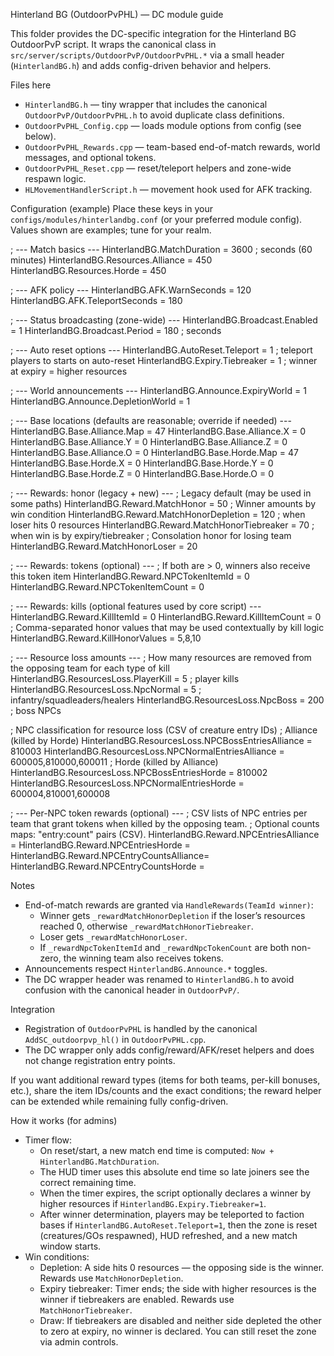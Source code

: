 Hinterland BG (OutdoorPvPHL) — DC module guide

This folder provides the DC-specific integration for the Hinterland BG OutdoorPvP script. It wraps the canonical class in `src/server/scripts/OutdoorPvP/OutdoorPvPHL.*` via a small header (`HinterlandBG.h`) and adds config-driven behavior and helpers.

Files here
- `HinterlandBG.h` — tiny wrapper that includes the canonical `OutdoorPvP/OutdoorPvPHL.h` to avoid duplicate class definitions.
- `OutdoorPvPHL_Config.cpp` — loads module options from config (see below).
- `OutdoorPvPHL_Rewards.cpp` — team-based end-of-match rewards, world messages, and optional tokens.
- `OutdoorPvPHL_Reset.cpp` — reset/teleport helpers and zone-wide respawn logic.
- `HLMovementHandlerScript.h` — movement hook used for AFK tracking.

Configuration (example)
Place these keys in your `configs/modules/hinterlandbg.conf` (or your preferred module config). Values shown are examples; tune for your realm.

; --- Match basics ---
HinterlandBG.MatchDuration            = 3600    ; seconds (60 minutes)
HinterlandBG.Resources.Alliance       = 450
HinterlandBG.Resources.Horde          = 450

; --- AFK policy ---
HinterlandBG.AFK.WarnSeconds          = 120
HinterlandBG.AFK.TeleportSeconds      = 180

; --- Status broadcasting (zone-wide) ---
HinterlandBG.Broadcast.Enabled        = 1
HinterlandBG.Broadcast.Period         = 180     ; seconds

; --- Auto reset options ---
HinterlandBG.AutoReset.Teleport       = 1       ; teleport players to starts on auto-reset
HinterlandBG.Expiry.Tiebreaker        = 1       ; winner at expiry = higher resources

; --- World announcements ---
HinterlandBG.Announce.ExpiryWorld     = 1
HinterlandBG.Announce.DepletionWorld  = 1

; --- Base locations (defaults are reasonable; override if needed) ---
HinterlandBG.Base.Alliance.Map        = 47
HinterlandBG.Base.Alliance.X          = 0
HinterlandBG.Base.Alliance.Y          = 0
HinterlandBG.Base.Alliance.Z          = 0
HinterlandBG.Base.Alliance.O          = 0
HinterlandBG.Base.Horde.Map           = 47
HinterlandBG.Base.Horde.X             = 0
HinterlandBG.Base.Horde.Y             = 0
HinterlandBG.Base.Horde.Z             = 0
HinterlandBG.Base.Horde.O             = 0

; --- Rewards: honor (legacy + new) ---
; Legacy default (may be used in some paths)
HinterlandBG.Reward.MatchHonor            = 50
; Winner amounts by win condition
HinterlandBG.Reward.MatchHonorDepletion   = 120    ; when loser hits 0 resources
HinterlandBG.Reward.MatchHonorTiebreaker  = 70     ; when win is by expiry/tiebreaker
; Consolation honor for losing team
HinterlandBG.Reward.MatchHonorLoser       = 20

; --- Rewards: tokens (optional) ---
; If both are > 0, winners also receive this token item
HinterlandBG.Reward.NPCTokenItemId        = 0
HinterlandBG.Reward.NPCTokenItemCount     = 0

; --- Rewards: kills (optional features used by core script) ---
HinterlandBG.Reward.KillItemId            = 0
HinterlandBG.Reward.KillItemCount         = 0
; Comma-separated honor values that may be used contextually by kill logic
HinterlandBG.Reward.KillHonorValues       = 5,8,10

; --- Resource loss amounts ---
; How many resources are removed from the opposing team for each type of kill
HinterlandBG.ResourcesLoss.PlayerKill     = 5       ; player kills
HinterlandBG.ResourcesLoss.NpcNormal      = 5       ; infantry/squadleaders/healers
HinterlandBG.ResourcesLoss.NpcBoss        = 200     ; boss NPCs

; NPC classification for resource loss (CSV of creature entry IDs)
; Alliance (killed by Horde)
HinterlandBG.ResourcesLoss.NPCBossEntriesAlliance   = 810003
HinterlandBG.ResourcesLoss.NPCNormalEntriesAlliance = 600005,810000,600011
; Horde (killed by Alliance)
HinterlandBG.ResourcesLoss.NPCBossEntriesHorde      = 810002
HinterlandBG.ResourcesLoss.NPCNormalEntriesHorde    = 600004,810001,600008

; --- Per-NPC token rewards (optional) ---
; CSV lists of NPC entries per team that grant tokens when killed by the opposing team.
; Optional counts maps: "entry:count" pairs (CSV).
HinterlandBG.Reward.NPCEntriesAlliance    =
HinterlandBG.Reward.NPCEntriesHorde       =
HinterlandBG.Reward.NPCEntryCountsAlliance=
HinterlandBG.Reward.NPCEntryCountsHorde   =

Notes
- End-of-match rewards are granted via `HandleRewards(TeamId winner)`:
  - Winner gets `_rewardMatchHonorDepletion` if the loser’s resources reached 0, otherwise `_rewardMatchHonorTiebreaker`.
  - Loser gets `_rewardMatchHonorLoser`.
  - If `_rewardNpcTokenItemId` and `_rewardNpcTokenCount` are both non-zero, the winning team also receives tokens.
- Announcements respect `HinterlandBG.Announce.*` toggles.
- The DC wrapper header was renamed to `HinterlandBG.h` to avoid confusion with the canonical header in `OutdoorPvP/`.

Integration
- Registration of `OutdoorPvPHL` is handled by the canonical `AddSC_outdoorpvp_hl()` in `OutdoorPvPHL.cpp`.
- The DC wrapper only adds config/reward/AFK/reset helpers and does not change registration entry points.

If you want additional reward types (items for both teams, per-kill bonuses, etc.), share the item IDs/counts and the exact conditions; the reward helper can be extended while remaining fully config-driven.

How it works (for admins)
- Timer flow:
  - On reset/start, a new match end time is computed: `Now + HinterlandBG.MatchDuration`.
  - The HUD timer uses this absolute end time so late joiners see the correct remaining time.
  - When the timer expires, the script optionally declares a winner by higher resources if `HinterlandBG.Expiry.Tiebreaker=1`.
  - After winner determination, players may be teleported to faction bases if `HinterlandBG.AutoReset.Teleport=1`, then the zone is reset (creatures/GOs respawned), HUD refreshed, and a new match window starts.
- Win conditions:
  - Depletion: A side hits 0 resources — the opposing side is the winner. Rewards use `MatchHonorDepletion`.
  - Expiry tiebreaker: Timer ends; the side with higher resources is the winner if tiebreakers are enabled. Rewards use `MatchHonorTiebreaker`.
  - Draw: If tiebreakers are disabled and neither side depleted the other to zero at expiry, no winner is declared. You can still reset the zone via admin controls.